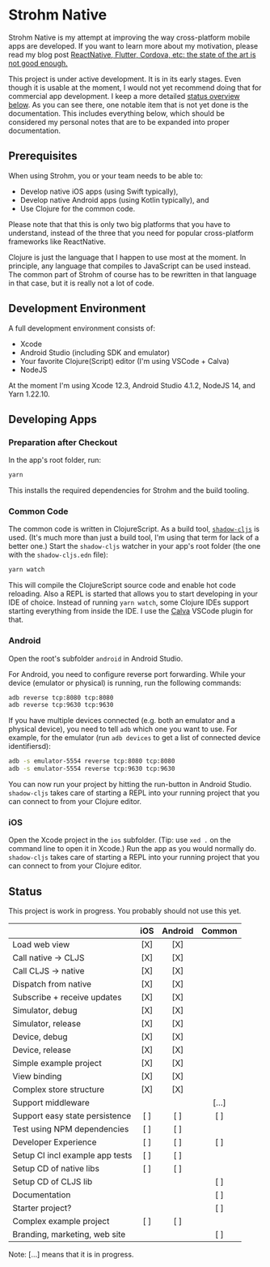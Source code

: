 # Strohm Native

Strohm Native is my attempt at improving the way cross-platform mobile apps are
developed. If you want to learn more about my motivation, please read my blog
post [ReactNative, Flutter, Cordova, etc: the state of the art is not good
enough.][blogpost]

This project is under active development. It is in its early stages. Even though
it is usable at the moment, I would not yet recommend doing that for commercial
app development. I keep a more detailed [status overview below](#status). As you
can see there, one notable item that is not yet done is the documentation. This
includes everything below, which should be considered my personal notes that are
to be expanded into proper documentation.

## Prerequisites

When using Strohm, you or your team needs to be able to:

* Develop native iOS apps (using Swift typically),
* Develop native Android apps (using Kotlin typically), and
* Use Clojure for the common code.

Please note that that this is only two big platforms that you have to
understand, instead of the three that you need for popular cross-platform
frameworks like ReactNative.

Clojure is just the language that I happen to use most at the moment. In
principle, any language that compiles to JavaScript can be used instead. The
common part of Strohm of course has to be rewritten in that language in that
case, but it is really not a lot of code.

## Development Environment

A full development environment consists of:

* Xcode
* Android Studio (including SDK and emulator)
* Your favorite Clojure(Script) editor (I'm using VSCode + Calva)
* NodeJS

At the moment I'm using Xcode 12.3, Android Studio 4.1.2, NodeJS 14, and Yarn
1.22.10.

## Developing Apps

### Preparation after Checkout

In the app's root folder, run:

```bash
yarn
```

This installs the required dependencies for Strohm and the build tooling.

### Common Code

The common code is written in ClojureScript. As a build tool,
[`shadow-cljs`][shadow-cljs] is used. (It's much more than just a build tool,
I'm using that term for lack of a better one.) Start the `shadow-cljs` watcher
in your app's root folder (the one with the `shadow-cljs.edn` file):

```bash
yarn watch
```

This will compile the ClojureScript source code and enable hot code reloading.
Also a REPL is started that allows you to start developing in your IDE of
choice. Instead of running `yarn watch`, some Clojure IDEs support starting
everything from inside the IDE. I use the [Calva][calva] VSCode plugin for that.

### Android

Open the root's subfolder `android` in Android Studio.

For Android, you need to configure reverse port forwarding. While your device
(emulator or physical) is running, run the following commands:

```bash
adb reverse tcp:8080 tcp:8080
adb reverse tcp:9630 tcp:9630
```

If you have multiple devices connected (e.g. both an emulator and a physical
device), you need to tell `adb` which one you want to use. For example, for the
emulator (run `adb devices` to get a list of connected device identifiersd):

```bash
adb -s emulator-5554 reverse tcp:8080 tcp:8080
adb -s emulator-5554 reverse tcp:9630 tcp:9630
```

You can now run your project by hitting the run-button in Android Studio.
`shadow-cljs` takes care of starting a REPL into your running project that you
can connect to from your Clojure editor.

### iOS

Open the Xcode project in the `ios` subfolder. (Tip: use `xed .` on the command
line to open it in Xcode.) Run the app as you would normally do. `shadow-cljs`
takes care of starting a REPL into your running project that you can connect to
from your Clojure editor.

## Status

This project is work in progress. You probably should not use this yet.

|                                 | iOS | Android | Common |
| :------------------------------ | :-: | :-----: | :----: |
| Load web view                   | [X] |   [X]   |        |
| Call native -> CLJS             | [X] |   [X]   |        |
| Call CLJS -> native             | [X] |   [X]   |        |
| Dispatch from native            | [X] |   [X]   |        |
| Subscribe + receive updates     | [X] |   [X]   |        |
| Simulator, debug                | [X] |   [X]   |        |
| Simulator, release              | [X] |   [X]   |        |
| Device, debug                   | [X] |   [X]   |        |
| Device, release                 | [X] |   [X]   |        |
| Simple example project          | [X] |   [X]   |        |
| View binding                    | [X] |   [X]   |        |
| Complex store structure         | [X] |   [X]   |        |
| Support middleware              |     |         |  […]   |
| Support easy state persistence  | [ ] |   [ ]   |  [ ]   |
| Test using NPM dependencies     | [ ] |   [ ]   |        |
| Developer Experience            | [ ] |   [ ]   |  [ ]   |
| Setup CI incl example app tests | [ ] |   [ ]   |        |
| Setup CD of native libs         | [ ] |   [ ]   |        |
| Setup CD of CLJS lib            |     |         |  [ ]   |
| Documentation                   |     |         |  [ ]   |
| Starter project?                |     |         |  [ ]   |
| Complex example project         | [ ] |   [ ]   |        |
| Branding, marketing, web site   |     |         |  [ ]   |

Note: […] means that it is in progress.

[shadow-cljs]: https://shadow-cljs.github.io/docs/UsersGuide.html
[blogpost]: https://unfolded.dev/posts-output/2021-05-08-mobile-cross-platform/
[calva]: https://calva.io
